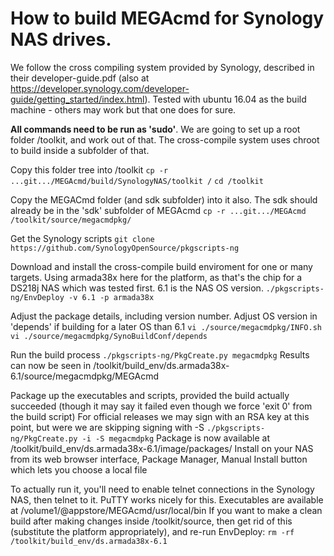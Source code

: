 # How to build MEGAcmd for Synology NAS drives.

We follow the cross compiling system provided by Synology, described in their developer-guide.pdf (also at https://developer.synology.com/developer-guide/getting_started/index.html).
Tested with ubuntu 16.04 as the build machine - others may work but that one does for sure.

**All commands need to be run as 'sudo'**.  We are going to set up a root folder /toolkit, and work out of that.  The cross-compile system uses chroot to build inside a subfolder of that.

Copy this folder tree into /toolkit
`cp -r ...git.../MEGAcmd/build/SynologyNAS/toolkit /`
`cd /toolkit`

Copy the MEGACmd folder (and sdk subfolder) into it also.  The sdk should already be in the 'sdk' subfolder of MEGAcmd
`cp -r ...git.../MEGAcmd /toolkit/source/megacmdpkg/`

Get the Synology scripts
`git clone https://github.com/SynologyOpenSource/pkgscripts-ng`

Download and install the cross-compile build enviroment for one or many targets.  Using armada38x here for the platform, as that's the chip for a DS218j NAS which was tested first.  6.1 is the NAS OS version.
`./pkgscripts-ng/EnvDeploy -v 6.1 -p armada38x`

Adjust the package details, including version number.  Adjust OS version in 'depends' if building for a later OS than 6.1
`vi ./source/megacmdpkg/INFO.sh`
`vi ./source/megacmdpkg/SynoBuildConf/depends`

Run the build process
`./pkgscripts-ng/PkgCreate.py megacmdpkg`
Results can now be seen in /toolkit/build_env/ds.armada38x-6.1/source/megacmdpkg/MEGAcmd

Package up the executables and scripts, provided the build actually succeeded (though it may say it failed even though we force 'exit 0' from the build script)
For official releases we may sign with an RSA key at this point, but were we are skipping signing with -S
`./pkgscripts-ng/PkgCreate.py -i -S megacmdpkg`
Package is now available at /toolkit/build_env/ds.armada38x-6.1/image/packages/
Install on your NAS from its web browser interface, Package Manager, Manual Install button which lets you choose a local file

To actually run it, you'll need to enable telnet connections in the Synology NAS, then telnet to it.   PuTTY works nicely for this.
Executables are available at /volume1/@appstore/MEGAcmd/usr/local/bin
If you want to make a clean build after making changes inside /toolkit/source, then get rid of this (substitute the platform appropriately), and re-run EnvDeploy:
`rm -rf /toolkit/build_env/ds.armada38x-6.1`
